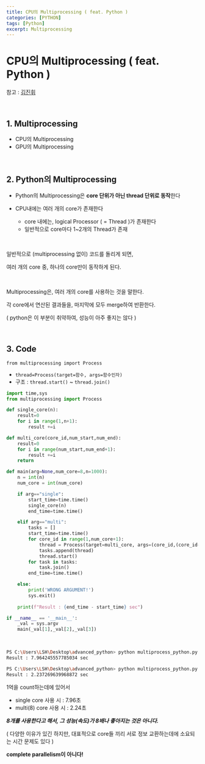 ```yaml
---
title: CPU의 Multiprocessing ( feat. Python )
categories: [PYTHON]
tags: [Python]
excerpt: Multiprocessing 
---
```


# CPU의 Multiprocessing ( feat. Python )

참고 : [김진휘](https://www.youtube.com/channel/UCoLmMLvQFm5o3aWl-XR8LTQ)

<br>

## 1. Multiprocessing

- CPU의 Multiprocessing
- GPU의 Multiprocessing

<br>

## 2. Python의 Multiprocessing

- Python의 Multiprocessing은 **core 단위가 아닌 thread 단위로 동작**한다

- CPU내에는 여러 개의 core가 존재한다 
  - core 내에는, logical Processor ( = Thread )가 존재한다
  - 일반적으로 core마다 1~2개의 Thread가 존재

<br>

일반적으로 (multiprocessing 없이) 코드를 돌리게 되면,

여러 개의 core 중, 하나의 core만이 동작하게 된다.

<br>

Multiprocessing은, 여러 개의 core를 사용하는 것을 말한다.

각 core에서 연산된 결과들을, 마지막에 모두 merge하여 반환한다.

( python은 이 부분이 취약하여, 성능이 아주 좋지는 않다 )

<br>

## 3. Code

`from multiprocessing import Process`

- `thread=Process(target=함수, args=함수인자)`
- 구조 : `thread.start()` ~ `thread.join()`  

```python
import time,sys
from multiprocessing import Process

def single_core(n):
    result=0
    for i in range(1,n+1):
        result +=i

def multi_core(core_id,num_start,num_end):
    result=0
    for i in range(num_start,num_end+1):
        result +=i
    return

def main(arg=None,num_core=8,n=1000):
    n = int(n)
    num_core = int(num_core)

    if arg=="single":
        start_time=time.time()
        single_core(n)
        end_time=time.time()

    elif arg=="multi":
        tasks = []
        start_time=time.time() 
        for core_id in range(1,num_core+1):
            thread = Process(target=multi_core, args=(core_id,(core_id-1)*n//num_core,(core_id)*n//num_core ))
            tasks.append(thread)
            thread.start()
        for task in tasks:
            task.join()
        end_time=time.time()

    else:
        print('WRONG ARGUMENT!')
        sys.exit()
    
    print(f"Result : {end_time - start_time} sec")

if __name__ == '__main__':
    _val = sys.argv
    main(_val[1],_val[2],_val[3])
```

<br>

```bash
PS C:\Users\LSH\Desktop\advanced_python> python multiprocess_python.py single 8 100000000  
Result : 7.964245557785034 sec

PS C:\Users\LSH\Desktop\advanced_python> python multiprocess_python.py multi 8 100000000  
Result : 2.237269639968872 sec
```

1억을 count하는데에 있어서

- single core 사용 시 : 7.96초
- multi(8) core 사용 시 : 2.24초

***8개를 사용한다고 해서, 그 성능(속도)가 8배나 좋아지는 것은 아니다.***

( 다양한 이유가 있긴 하지만, 대표적으로 core들 끼리 서로 정보 교환하는데에 소요되는 시간 문제도 있다 )

**complete parallelism이 아니다!**
